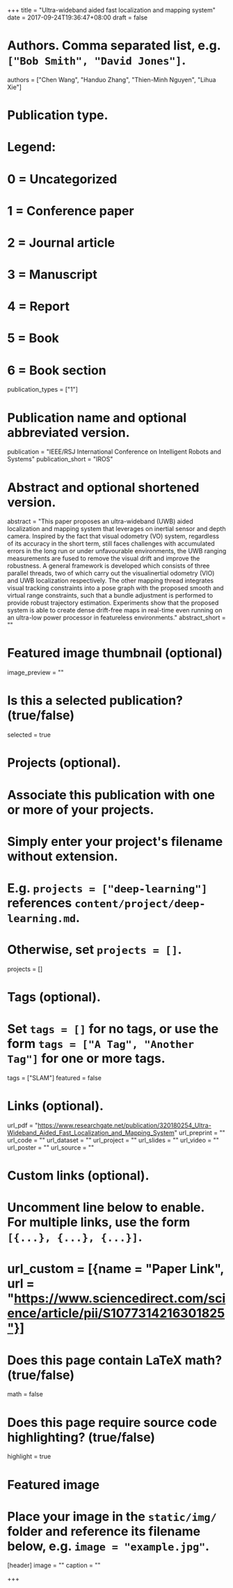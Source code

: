+++
title = "Ultra-wideband aided fast localization and mapping system"
date = 2017-09-24T19:36:47+08:00
draft = false

# Authors. Comma separated list, e.g. `["Bob Smith", "David Jones"]`.
authors = ["Chen Wang", "Handuo Zhang", "Thien-Minh Nguyen", "Lihua Xie"]

# Publication type.
# Legend:
# 0 = Uncategorized
# 1 = Conference paper
# 2 = Journal article
# 3 = Manuscript
# 4 = Report
# 5 = Book
# 6 = Book section
publication_types = ["1"]

# Publication name and optional abbreviated version.
publication = "IEEE/RSJ International Conference on Intelligent Robots and Systems"
publication_short = "IROS"

# Abstract and optional shortened version.
abstract = "This paper proposes an ultra-wideband (UWB) aided localization and mapping system that leverages on inertial sensor and depth camera. Inspired by the fact that visual odometry (VO) system, regardless of its accuracy in the short term, still faces challenges with accumulated errors in the long run or under unfavourable environments, the UWB ranging measurements are fused to remove the visual drift and improve the robustness. A general framework is developed which consists of three parallel threads, two of which carry out the visualinertial odometry (VIO) and UWB localization respectively. The other mapping thread integrates visual tracking constraints into a pose graph with the proposed smooth and virtual range constraints, such that a bundle adjustment is performed to provide robust trajectory estimation. Experiments show that the proposed system is able to create dense drift-free maps in real-time even running on an ultra-low power processor in featureless environments."
abstract_short = ""

# Featured image thumbnail (optional)
image_preview = ""

# Is this a selected publication? (true/false)
selected = true

# Projects (optional).
#   Associate this publication with one or more of your projects.
#   Simply enter your project's filename without extension.
#   E.g. `projects = ["deep-learning"]` references `content/project/deep-learning.md`.
#   Otherwise, set `projects = []`.
projects = []

# Tags (optional).
#   Set `tags = []` for no tags, or use the form `tags = ["A Tag", "Another Tag"]` for one or more tags.
tags = ["SLAM"]
featured = false

# Links (optional).
url_pdf = "https://www.researchgate.net/publication/320180254_Ultra-Wideband_Aided_Fast_Localization_and_Mapping_System"
url_preprint = ""
url_code = ""
url_dataset = ""
url_project = ""
url_slides = ""
url_video = ""
url_poster = ""
url_source = ""

# Custom links (optional).
#   Uncomment line below to enable. For multiple links, use the form `[{...}, {...}, {...}]`.
# url_custom = [{name = "Paper Link", url = "https://www.sciencedirect.com/science/article/pii/S1077314216301825"}]

# Does this page contain LaTeX math? (true/false)
math = false

# Does this page require source code highlighting? (true/false)
highlight = true

# Featured image
# Place your image in the `static/img/` folder and reference its filename below, e.g. `image = "example.jpg"`.
[header]
image = ""
caption = ""

+++
